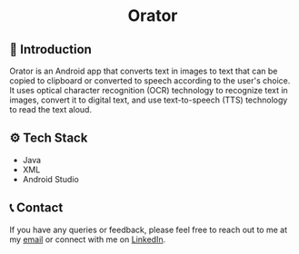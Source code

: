 
<h1 align="center">Orator</h1>


## <a name="introduction">🤖 Introduction</a>

Orator is an Android app that converts text in images to text that can be copied to clipboard or converted to speech according to the user's choice. It uses optical character recognition (OCR) technology to recognize text in images, convert it to digital text, and use text-to-speech (TTS) technology to read the text aloud.

## <a name="tech-stack">⚙️ Tech Stack</a>

- Java
- XML
- Android Studio


## <a name="contact">📞 Contact</a>

If you have any queries or feedback, please feel free to reach out to me at my [email](mailto:sambitmondal02@gmail.com) or connect with me on [LinkedIn](https://www.linkedin.com/in/sambitmondal/).
